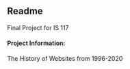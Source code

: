 ## Readme
Final Project for IS 117
#### Project Information:
The History of Websites from 1996-2020
